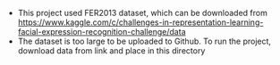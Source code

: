 * This project used FER2013 dataset, which can be downloaded from https://www.kaggle.com/c/challenges-in-representation-learning-facial-expression-recognition-challenge/data
* The dataset is too large to be uploaded to Github. To run the project, download data from link and place in this directory

